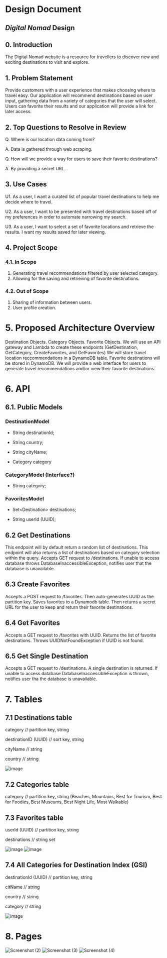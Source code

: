 # Design Document


## _Digital Nomad_ Design
## 0. Introduction

The Digital Nomad website is a resource for travellers to discover new and exciting destinations to visit and explore.

## 1. Problem Statement

Provide customers with a user experience that makes choosing where to travel easy. Our application will recommend destinations based on user input, gathering data from a variety of categories that the user will select. Users can favorite their results and our application will provide a link for later access.

## 2. Top Questions to Resolve in Review

Q. Where is our location data coming from?

A. Data is gathered through web scraping.

Q. How will we provide a way for users to save their favorite destinations?

A. By providing a secret URL.

## 3. Use Cases

U1. As a user, I want a curated list of popular travel destinations to help me decide where to travel.

U2. As a user, I want to be presented with travel destinations based off of my preferences in order to automate narrowing my search. 

U3. As a user, I want to select a set of favorite locations and retrieve the results. I want my results saved for later viewing. 

## 4. Project Scope

### 4.1. In Scope

1. Generating travel recommendations filtered by user selected category.
2. Allowing for the saving and retrieving of favorite destinations.

### 4.2. Out of Scope

1. Sharing of information between users.
2. User profile creation.

# 5. Proposed Architecture Overview

Destination Objects. Category Objects. Favorite Objects. We will use an API gateway and Lambda to create these endpoints (GetDestination, GetCategory, CreateFavorites, and GetFavorites) We will store travel location reccommendations in a DynamoDB table. Favorite destinations will be stored in DynamoDB. We will provide a web interface for users to generate travel recommendations and/or view their favorite destinations.

# 6. API

## 6.1. Public Models

### DestinationModel
* String destinationId;

* String country;

* String cityName;

* Category category

### CategoryModel (Interface?)
* String category;

### FavoritesModel
* Set&lt;Destination&gt; destinations;

* String userId (UUID);


## 6.2 Get Destinations
This endpoint will by default return a random list of destinations. This endpoint will also returns a list of destinations based on category selection within the query.  Accepts GET request to /destinations. If unable to access database throws DatabaseInaccessibleException, notifies user that the database is unavailable.

## 6.3 Create Favorites
Accepts a POST request to /favorites. Then auto-generates UUID as the partition key. Saves favorites to a Dynamodb table. Then returns a secret URL for the user to keep and return their favorite destinations.

## 6.4 Get Favorites
Accepts a GET request to /favorites with UUID. Returns the list of favorite destinations. Throws UUIDNotFoundException if UUID is not found.

## 6.5 Get Single Destination
Accepts a GET request to /destinations. A single destination is returned. If unable to access database DatabaseInaccessibleException is thrown, notifies user tha the database is unavailable.

# 7. Tables

## 7.1  Destinations table
category // partition key, string

destinationID (UUID) // sort key, string

cityName // string

country // string



![image](https://user-images.githubusercontent.com/66507929/200938324-8b365fa3-2d00-4bdc-af40-2fdf53019278.png)

## 7.2 Categories table
category // partition key, string (Beaches, Mountains, Best for Tourism, Best for Foodies, Best Museums, Best Night Life, Most Walkable)

## 7.3 Favorites table
userId (UUID) // partition key, string

destinations //  string set

![image](https://user-images.githubusercontent.com/66507929/200665207-2c9b78d6-877c-4dd3-92dc-43a25cd051aa.png)
![image](https://user-images.githubusercontent.com/66507929/200665320-de825f98-a6bd-41a2-805a-ee6c92cdc86a.png)

## 7.4 All Categories for Destination Index (GSI)
destinationId (UUID) // partition key, string

citName // string

country // string

category // string

![image](https://user-images.githubusercontent.com/66507929/200937989-85dad107-75ac-4772-9785-ab08309007f8.png)

# 8. Pages
![Screenshot (2)](https://user-images.githubusercontent.com/66507929/200938993-e4ca09d2-21d7-4ed3-9f69-855c108bd0a1.png)
![Screenshot (3)](https://user-images.githubusercontent.com/66507929/200939075-4759b2e9-2939-447b-8ab2-b3eeb11f6358.png)
![Screenshot (4)](https://user-images.githubusercontent.com/66507929/200939130-b6cb2f75-4d16-4fd0-96eb-4fa4f3ad8c89.png)
